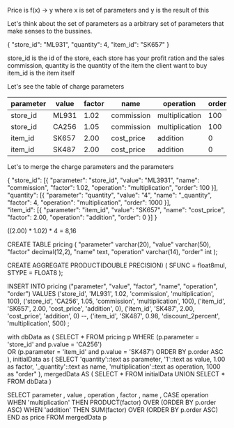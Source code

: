 

Price is f(x) -> y where x is set of parameters and y is the result of this 


Let's think about the set of parameters as a arbitrary set of parameters that make senses to the bussines.

{
    "store_id": "ML931",
    "quantity": 4,
    "item_id": "SK657"
}

store_id is the id of the store, each store has your profit ration and the sales commission, 
quantity is the quantity of the item the client want to buy
item_id is the item itself

Let's see the table of charge parameters

| parameter | value | factor | name       | operation      | order |
|-----------|-------|--------|------------|----------------|-------|
| store_id  | ML931 | 1.02   | commission | multiplication | 100   |
| store_id  | CA256 | 1.05   | commission | multiplication | 100   |
| item_id   | SK657 | 2.00   | cost_price | addition       | 0     |
| item_id   | SK487 | 2.00   | cost_price | addition       | 0     |

Let's to merge the charge parameters and the parameters

{
    "store_id": [{
        "parameter": "store_id",
        "value": "ML3931",
        "name": "commission",
        "factor": 1.02,
        "operation": "multiplication",
        "order": 100
    }],
    "quantity":  [{
        "parameter": "quantity",
        "value": "4",
        "name": "_quantity",
        "factor": 4,
        "operation": "multiplication",
        "order": 1000
    }],    
    "item_id": [{
        "parameter": "item_id",
        "value": "SK657",
        "name": "cost_price",
        "factor": 2.00,
        "operation": "addition",
        "order": 0
    }]
}



((2.00) * 1.02) * 4 = 8,16




CREATE TABLE pricing (
  "parameter" varchar(20), 
  "value" varchar(50), 
  "factor" decimal(12,2), 
  "name" text, 
  "operation" varchar(14), 
  "order" int
);
   

CREATE AGGREGATE PRODUCT(DOUBLE PRECISION) (
  SFUNC = float8mul,
  STYPE = FLOAT8
);
   
   
INSERT INTO pricing
    ("parameter", "value", "factor", "name", "operation", "order")
VALUES
    ('store_id', 'ML931', 1.02, 'commission', 'multiplication', 100),
    ('store_id', 'CA256', 1.05, 'commission', 'multiplication', 100),
    ('item_id', 'SK657', 2.00, 'cost_price', 'addition', 0),
    ('item_id', 'SK487', 2.00, 'cost_price', 'addition', 0)
   --, ('item_id', 'SK487', 0.98, 'discount_2percent', 'multiplication', 500)
;


with 
dbData as (
  SELECT *
  FROM pricing p
  WHERE 
   (p.parameter = 'store_id' and p.value = 'CA256')  
   OR (p.parameter = 'item_id' and p.value = 'SK487')
  ORDER BY p.order ASC
),
initialData as (
  SELECT
    'quantity'::text as parameter, 
    '1'::text as value, 
    1.00 as factor, 
    '_quantity'::text as name, 
    'multiplication'::text as operation, 
    1000 as "order"
),
mergedData AS (
  SELECT * FROM initialData 
  UNION
  SELECT * FROM dbData
)


SELECT parameter
  , value
  , operation
  , factor
  , name
  , CASE operation 
  WHEN 'multiplication' THEN PRODUCT(factor) OVER (ORDER BY p.order ASC)
  WHEN 'addition' THEN SUM(factor) OVER (ORDER BY p.order ASC)
  END as price
FROM mergedData p